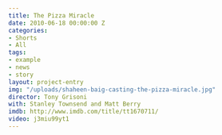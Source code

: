 ```yaml
---
title: The Pizza Miracle
date: 2010-06-18 00:00:00 Z
categories:
- Shorts
- All
tags:
- example
- news
- story
layout: project-entry
img: "/uploads/shaheen-baig-casting-the-pizza-miracle.jpg"
director: Tony Grisoni
with: Stanley Townsend and Matt Berry
imdb: http://www.imdb.com/title/tt1670711/
video: j3miu99yt1
---
```



